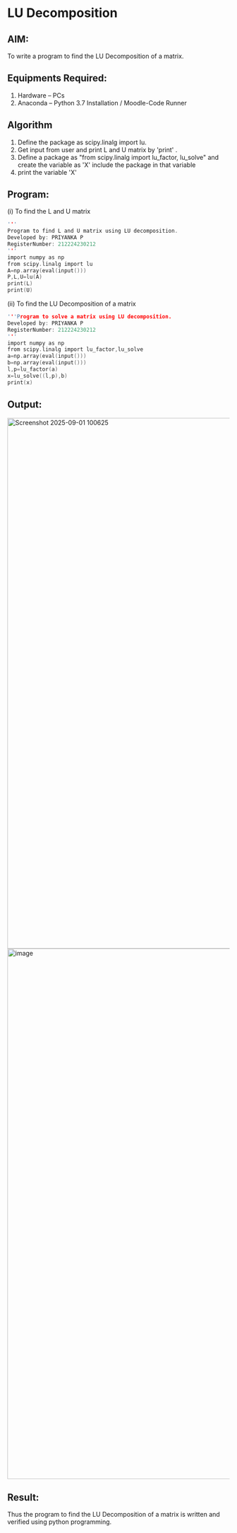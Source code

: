 # LU Decomposition 

## AIM:
To write a program to find the LU Decomposition of a matrix.

## Equipments Required:
1. Hardware – PCs
2. Anaconda – Python 3.7 Installation / Moodle-Code Runner

## Algorithm
1. Define the package as scipy.linalg import lu.
2. Get input from user and print L and U matrix by 'print' . 
3. Define a package as "from scipy.linalg import lu_factor, lu_solve" and create the variable as 'X' include the package in that variable 
4. print the variable 'X'

## Program:
(i) To find the L and U matrix
```c
'''
Program to find L and U matrix using LU decomposition.
Developed by: PRIYANKA P
RegisterNumber: 212224230212
'''
import numpy as np
from scipy.linalg import lu
A=np.array(eval(input()))
P,L,U=lu(A)
print(L)
print(U)
```
(ii) To find the LU Decomposition of a matrix
```c
'''Program to solve a matrix using LU decomposition.
Developed by: PRIYANKA P
RegisterNumber: 212224230212
'''
import numpy as np
from scipy.linalg import lu_factor,lu_solve
a=np.array(eval(input()))
b=np.array(eval(input()))
l,p=lu_factor(a)
x=lu_solve((l,p),b)
print(x)
```

## Output:

<img width="1920" height="1200" alt="Screenshot 2025-09-01 100625" src="https://github.com/user-attachments/assets/81121e58-bf57-4fe6-a589-79522392826c" />

<img width="1920" height="1200" alt="image" src="https://github.com/user-attachments/assets/40988f36-e082-488c-ae8a-40319bbad303" />

## Result:
Thus the program to find the LU Decomposition of a matrix is written and verified using python programming.

